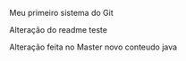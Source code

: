 Meu primeiro sistema do Git

Alteração do readme teste

Alteração feita no Master
novo conteudo java


